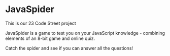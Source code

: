 # JavaSpider #
This is our 23 Code Street project

JavaSpider is a game to test you on your JavaScript knowledge - combining elements of an 8-bit game and online quiz.

Catch the spider and see if you can answer all the questions!
